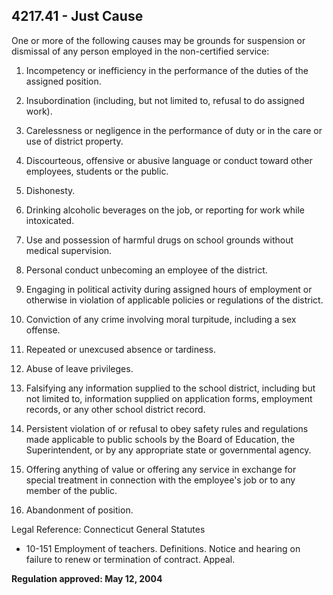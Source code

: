 ## 4217.41 - Just Cause

One or more of the following causes may be grounds for suspension or dismissal of any person employed in the non-certified service:

1.  Incompetency or inefficiency in the performance of the duties of the assigned position.

2.  Insubordination (including, but not limited to, refusal to do assigned work).

3.  Carelessness or negligence in the performance of duty or in the care or use of district property.

4.  Discourteous, offensive or abusive language or conduct toward other employees, students or the public.

5.  Dishonesty.

6.  Drinking alcoholic beverages on the job, or reporting for work while intoxicated.

7.  Use and possession of harmful drugs on school grounds without medical supervision.

8.  Personal conduct unbecoming an employee of the district.

9.  Engaging in political activity during assigned hours of employment or otherwise in violation of applicable policies or regulations of the district.

10.  Conviction of any crime involving moral turpitude, including a sex offense.

11.  Repeated or unexcused absence or tardiness.

12.  Abuse of leave privileges.

13.  Falsifying any information supplied to the school district, including but not limited to, information supplied on application forms, employment records, or any other school district record.

14.  Persistent violation of or refusal to obey safety rules and regulations made applicable to public schools by the Board of Education, the  Superintendent, or by any appropriate state or governmental agency.

15.  Offering anything of value or offering any service in exchange for special treatment in connection with the employee's job or to any member of the  public.

16.  Abandonment of position.

Legal Reference:  Connecticut General Statutes

* 10-151 Employment of teachers. Definitions. Notice and hearing on failure to renew or termination of contract. Appeal.

**Regulation approved:  May 12, 2004**

